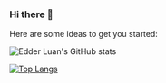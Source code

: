 ### Hi there 👋

Here are some ideas to get you started:

![Edder Luan's GitHub stats](https://github-readme-stats.vercel.app/api?username=edderluanps&show_icons=true&theme=midnight-purple)

[![Top Langs](https://github-readme-stats.vercel.app/api/top-langs/?username=edderluanps&layout=midnight-purple)](https://github.com/anuraghazra/github-readme-stats)


<!--
<details>
  <sumary> <b> Things to know about me! </b> <i> (Click to expand) </i> </sumary>

  <br>
    This is going to be hidden.
</details>
-->
<!--
- 🔭 I’m currently working on ...
- 🌱 I’m currently learning ...
- 👯 I’m looking to collaborate on ...
- 🤔 I’m looking for help with ...
- 💬 Ask me about ...
- 📫 How to reach me: ...
- 😄 Pronouns: ...
- ⚡ Fun fact: ...
-->
